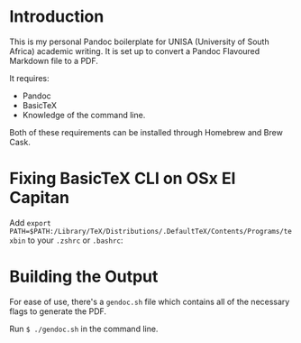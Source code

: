 # Introduction
This is my personal Pandoc boilerplate for UNISA (University of South Africa) academic writing. It is set up to convert a Pandoc Flavoured Markdown file to a PDF.

It requires:
- Pandoc
- BasicTeX
- Knowledge of the command line.

Both of these requirements can be installed through Homebrew and Brew Cask.

# Fixing BasicTeX CLI on OSx El Capitan
Add `export PATH=$PATH:/Library/TeX/Distributions/.DefaultTeX/Contents/Programs/texbin` to your `.zshrc` or `.bashrc`:

# Building the Output
For ease of use, there's a `gendoc.sh` file which contains all of the necessary flags to generate the PDF.

Run `$ ./gendoc.sh` in the command line.
